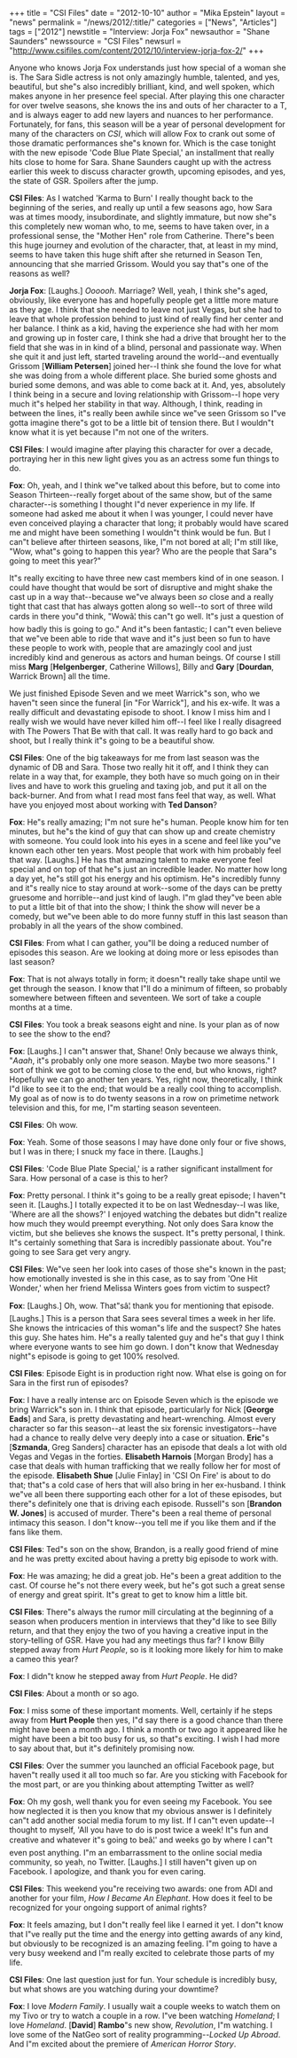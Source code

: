 +++
title = "CSI Files"
date = "2012-10-10"
author = "Mika Epstein"
layout = "news"
permalink = "/news/2012/:title/"
categories = ["News", "Articles"]
tags = ["2012"]
newstitle = "Interview: Jorja Fox"
newsauthor = "Shane Saunders"
newssource = "CSI Files"
newsurl = "http://www.csifiles.com/content/2012/10/interview-jorja-fox-2/"
+++

Anyone who knows Jorja Fox&nbsp;understands just how special of a woman she is. The Sara Sidle actress is not only amazingly humble, talented, and yes, beautiful, but she"s also incredibly&nbsp;brilliant, kind, and well spoken, which makes anyone in her presence feel special. After playing this one character for over twelve seasons, she knows the ins and outs of her character to a T, and is always eager to add new layers and nuances to her performance. Fortunately, for fans, this season will be a year of personal development for many of the characters on *CSI*, which will allow Fox to crank out some of those dramatic performances she"s known for. Which is the case tonight with the new episode 'Code Blue Plate Special,' an installment that really hits close to home for Sara. Shane Saunders&nbsp;caught up with the actress earlier this week to discuss character growth, upcoming episodes, and yes, the state of GSR. Spoilers after the jump.

**CSI Files**: As I watched 'Karma to Burn' I really thought back to the beginning of the series, and really up until a few seasons ago, how Sara was at times moody, insubordinate, and slightly immature, but now she"s this completely new woman who, to me, seems to have taken over, in a professional sense, the "Mother Hen" role from Catherine. There"s been this huge journey and evolution of the character, that, at least in my mind, seems to have taken this huge shift after she returned in Season Ten, announcing that she married Grissom. Would you say that"s one of the reasons as well?

**Jorja Fox**: [Laughs.] *Oooooh*. Marriage? Well, yeah, I think she"s aged, obviously, like everyone has and hopefully people get a little more mature as they age. I think that she needed to leave not just Vegas, but she had to leave that whole profession behind to just kind of really find her center and her balance. I think as a kid, having the experience she had with her mom and growing up in foster care, I think she had a drive that brought her to the field that she was in in kind of a blind, personal and passionate way. When she quit it and just left, started traveling around the world--and eventually Grissom [**William Petersen**] joined her--I think she found the love for what she was doing from a whole different place. She buried some ghosts and buried some demons, and was able to come back at it. And, yes, absolutely I think being in a secure and loving relationship with Grissom--I hope very much it"s helped her stability in that way. Although, I think, reading&nbsp;in between&nbsp;the lines, it"s really been awhile since we"ve seen Grissom so I"ve gotta imagine there"s got to be a little bit of tension there. But I wouldn"t know what it is yet because I"m not one of the writers.

**CSI Files**: I would imagine after playing this character for over a decade, portraying her in this new light gives you as an actress some fun things to do.

**Fox**: Oh, yeah, and I think we"ve talked about this before, but to come into Season Thirteen--really forget about of the same show, but of the same character--is something I thought I"d never experience in my life. If someone had asked me about it when I was younger, I could never have even conceived playing a character that long; it probably would have scared me and might have been something I wouldn"t think would be fun. But I can"t believe after thirteen seasons, like, I"m not bored at all; I"m still like, "Wow, what"s going to happen this year? Who are the people that Sara"s going to meet this year?"

It"s really exciting to have three new cast members kind of in one season. I could have thought that would be sort of disruptive and might shake the cast up in a way that--because we"ve always been *so* close and a really tight that cast that has always gotten along so well--to sort of three wild cards in there you"d think, "Wowâ¦ this can"t go well. It"s just a question of how badly this is going to go." And it"s been fantastic; I can"t even believe that we"ve been able to ride that wave and it"s just been so fun to have these people to work with, people that are amazingly cool and just incredibly kind and generous as actors and human beings. Of course I still miss **Marg** [**Helgenberger**, Catherine Willows], Billy and **Gary** [**Dourdan**, Warrick Brown] all the time.

We just finished Episode Seven and we meet Warrick"s son, who we haven"t seen since the funeral [in "For Warrick"], and his ex-wife. It was a really difficult and devastating episode to shoot. I know I miss him and I really wish we would have never killed him off--I feel like I really disagreed with The Powers That Be with that call. It was really hard to go back and shoot, but I really think it"s going to be a beautiful show.

**CSI Files**: One of the big takeaways for me from last season was the dynamic of DB and Sara. Those two really hit it off, and I think they can relate in a way that, for example, they both have so much going on in their lives and have to work this grueling and taxing job, and put it all on the back-burner. And from what I read most fans feel that way, as well. What have you enjoyed most about working with **Ted Danson**?

**Fox**: He"s really amazing; I"m not sure he"s human. People know him for ten minutes, but he"s the kind of guy that can show up and create chemistry with someone. You could look into his eyes in a scene and feel like you"ve known each other ten years. Most people that work with him probably feel that way. [Laughs.] He has that amazing talent to make everyone feel special and on top of that he"s just an incredible leader. No matter how long a day yet, he"s still got his energy and his optimism. He"s incredibly funny and it"s really nice to stay around at work--some of the days can be pretty gruesome and horrible--and just kind of laugh. I"m glad they"ve been able to put a little bit of that into the show; I think the show will never be a comedy, but we"ve been able to do more funny stuff in this last season than probably in all the years of the show combined.

**CSI Files**: From what I can gather, you"ll be doing a reduced number of episodes this season. Are we looking at doing more or less episodes than last season?

**Fox**: That is not always totally in form; it doesn"t really take shape until we get through the season. I know that I"ll do a minimum of fifteen, so probably somewhere between fifteen and seventeen. We sort of take a couple months at a time.

**CSI Files**: You took a break seasons eight and nine. Is your plan as of now to see the show to the end?

**Fox**: [Laughs.] I can"t answer that, Shane! Only because we always think, "*Aaah*, it"s probably only one more season. Maybe two more seasons." I sort of think we got to be coming close to the end, but who knows, right? Hopefully we can go another ten years. Yes, right now, theoretically, I think I"d like to see it to the end; that would be a really cool thing to accomplish. My goal as of now is to do twenty seasons in a row on primetime network television and this, for me, I"m starting season seventeen.

**CSI Files**: Oh wow.

**Fox**: Yeah. Some of those seasons I may have done only four or five shows, but I was in there; I snuck my face in there. [Laughs.]

**CSI Files**: 'Code Blue Plate Special,' is a rather significant installment for Sara. How personal of a case is this to her?

**Fox**: Pretty personal. I think it"s going to be a really great episode; I haven"t seen it. [Laughs.] I totally expected it to be on last Wednesday--I was like, 'Where are all the shows?' I enjoyed watching the debates but didn"t realize how much they would preempt everything. Not only does Sara know the victim, but she believes she knows the suspect. It"s pretty personal, I think. It"s certainly something that Sara is incredibly passionate about. You"re going to see Sara get very angry.

**CSI Files**: We"ve seen her look into cases of those she"s known in the past; how emotionally invested is she in this case, as to say from 'One Hit Wonder,' when her friend Melissa Winters goes from victim to suspect?

**Fox**: [Laughs.] Oh, wow. That"sâ¦ thank you for mentioning that episode. [Laughs.] This is a person that Sara sees several times a week in her life. She knows the intricacies of this woman"s life and the suspect? She hates this guy. She hates him. He"s a really talented guy and he"s that guy I think where everyone wants to see him go down. I don"t know that Wednesday night"s episode is going to get 100% resolved.

**CSI Files**: Episode Eight is in production right now. What else is going on for Sara in the first run of episodes?

**Fox**: I have a really intense arc on Episode Seven which is the episode we bring Warrick"s son in. I think that episode, particularly for Nick [**George Eads**] and Sara, is pretty devastating and heart-wrenching. Almost every character so far this season--at least the six forensic investigators--have had a chance to really delve very deeply into a case or situation. **Eric**"s [**Szmanda**, Greg Sanders] character has an episode that deals a lot with old Vegas and Vegas in the forties. **Elisabeth Harnois** [Morgan Brody] has a case that deals with human trafficking that we really follow her for most of the episode. **Elisabeth Shue** [Julie Finlay] in 'CSI On Fire' is about to do that; that"s a cold case of hers that will also bring in her ex-husband. I think we"ve all been there supporting each other for a lot of these episodes, but there"s definitely one that is driving each episode. Russell"s son [**Brandon W. Jones**] is accused of murder. There"s been a real theme of personal intimacy this season. I don"t know--you tell me if you like them and if the fans like them.

**CSI Files**: Ted"s son on the show, Brandon, is a really good friend of mine and he was pretty excited about having a pretty big episode to work with.

**Fox**: He was amazing; he did a great job. He"s been a great addition to the cast. Of course he"s not there every week, but he"s got such a great sense of energy and great spirit. It"s great to get to know him a little bit.

**CSI Files**: There"s always the rumor mill circulating at the beginning of a season when producers mention in interviews that they"d like to see Billy return, and that they enjoy the two of you having a creative input in the story-telling of GSR. Have you had any meetings thus far? I know Billy stepped away from *Hurt People*, so is it looking more likely for him to make a cameo this year?

**Fox**: I didn"t know he stepped away from *Hurt People*. He did?

**CSI Files**: About a month or so ago.

**Fox**: I miss some of these important moments. Well, certainly if he steps away from **Hurt People** then yes, I"d say there is a good chance than there might have been a month ago. I think a month or two ago it appeared like he might have been a bit too busy for us, so that"s exciting. I wish I had more to say about that, but it"s definitely promising now.

**CSI Files**: Over the summer you launched an official Facebook page, but haven"t really used it all too much so far. Are you sticking with Facebook for the most part, or are you thinking about attempting Twitter as well?

**Fox**: Oh my gosh, well thank you for even seeing my Facebook. You see how neglected it is then you know that my obvious answer is I definitely can"t add another social media forum to my list. If I can"t even update--I thought to myself, 'All you have to do is post twice a week! It"s fun and creative and whatever it"s going to beâ¦' and weeks go by where I can"t even post anything. I"m an embarrassment to the online social media community, so yeah, no Twitter. [Laughs.] I still haven"t given up on Facebook. I apologize, and thank you for even caring.

**CSI Files**: This weekend you"re receiving two awards: one from ADI and another for your film, *How I Became An Elephant*. How does it feel to be recognized for your ongoing support of animal rights?

**Fox**: It feels amazing, but I don"t really feel like I earned it yet. I don"t know that I"ve really put the time and the energy into getting awards of any kind, but obviously to be recognized is an amazing feeling. I"m going to have a very busy weekend and I"m really excited to celebrate those parts of my life.

**CSI Files**: One last question just for fun. Your schedule is incredibly busy, but what shows are you watching during your downtime?

**Fox**: I love *Modern Family*. I usually wait a couple weeks to watch them on my Tivo or try to watch a couple in a row. I"ve been watching *Homeland*; I love *Homeland*. [**David**] **Rambo**"s new show, *Revolution*, I"m watching. I love some of the NatGeo sort of reality programming--*Locked Up Abroad*. And I"m excited about the premiere of *American Horror Story*.

